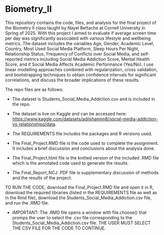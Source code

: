 # Biometry_II
This repository contains the code, files, and analysis for the final project of the Biometry II class taught by Nayel Bettache at Cornell University in Spring of 2025. With this project I aimed to evaluate if average screen time per day was significantly associated with various lifestyle and wellbeing metrics. The dataset includes the variables Age, Gender, Academic Level, Country, Most Used Social Media Platform, Sleep Hours Per Night, Relationship Status, Frequency of Conflicts over Social Media, and self-reported metrics including Social Media Addiction Score, Mental Health Score, and if Social Media Affects Academic Performance (Yes/No). I use linear modelling approaches combined with regularization, cross validation, and bootstrapping techniques to obtain confidence intervals for significant correlations, and discuss the broader implications of these results.

The repo files are as follows:

- The dataset is Students_Social_Media_Addiction.csv and is included in the repo. 

- The dataset is live on Kaggle and can be accessed here: https://www.kaggle.com/datasets/adilshamim8/social-media-addiction-vs-relationships/data.

- The REQUIREMENTS file includes the packages and R versions used. 

- The Final_Project.RMD file is the code used to complete the assignment. It includes a brief discussion and conclusions about the analysis done.

- The Final_Project.html file is the knitted version of the included .RMD file which is the annotated code used to generate the results.

- The Final_Report_NCJ .PDF file is supplementary discussion of methods and the results of the project.

TO RUN THE CODE, download the Final_Project.RMD file and open it in R, download the required libraries (listed in the REQUIREMENTS file as well as in the Rmd file), download the Students_Social_Media_Addiction.csv file, and run the .RMD file.

- IMPORTANT: The .RMD file opens a window with file.choose() that promps the user to select the .csv file corresponding to the Students_Social_Media_Addiction.csv file. THE USER MUST SELECT THE CSV FILE FOR THE CODE TO CONTINUE. 



